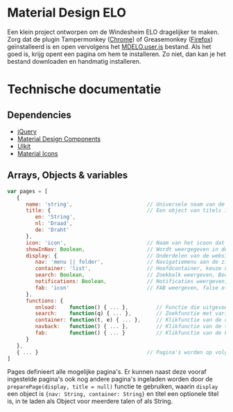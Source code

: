 # Material Design ELO
Een klein project ontworpen om de Windesheim ELO dragelijker te maken. Zorg dat de plugin Tampermonkey ([Chrome](https://chrome.google.com/webstore/detail/tampermonkey/dhdgffkkebhmkfjojejmpbldmpobfkfo)) of Greasemonkey ([Firefox](https://addons.mozilla.org/nl/firefox/addon/greasemonkey/)) geïnstalleerd is en open vervolgens het [MDELO.user.js](https://github.com/Bloemendaal/Windesheim-ELO/raw/master/MDELO.user.js) bestand. Als het goed is, krijg opent een pagina om hem te installeren. Zo niet, dan kan je het bestand downloaden en handmatig installeren.

# Technische documentatie
## Dependencies
- [jQuery](https://github.com/jquery/jquery)
- [Material Design Components](https://github.com/material-components/material-components-web)
- [UIkit](https://github.com/uikit/uikit)
- [Material Icons](https://github.com/google/material-design-icons)

## Arrays, Objects & variables
```js
var pages = [
   {
      name: 'string',                        // Universele naam van de pagina
      title: {                               // Een object van titels in Engels, Nederlands en Duits
         en: 'String',              
         nl: 'Draad',
         de: 'Draht'
      },
      icon: 'icon',                          // Naam van het icoon dat moet worden weergegeven
      showInNav: Boolean,                    // Wordt weergegeven in de navigatiebalk, true bij default
      display: {                             // Onderdelen van de website die moeten worden weergegeven
         nav: 'menu || folder',              // Navigatiemenu aan de zijkant, keuze uit menu of folder
         container: 'list',                  // Hoofdcontainer, keuze uit list, folder, iframe of include
         search: Boolean,                    // Zoekbalk weergeven, Boolean
         notifications: Boolean,             // Notificaties weergeven, Boolean
         fab: 'icon'                         // FAB weergeven, false of icoon
      },
      functions: {
         onload:    function() { ... },         // Functie die uitgevoerd wordt wanneer de pagina laadt
         search:    function(q) { ... },        // Zoekfunctie met variable q als zoekopdracht
         container: function(t, e) { ... },     // Klikfunctie van de container, wordt alleen bij display container list uitgevoerd met variable t als this en e.
         navback:   function() { ... },         // Klikfunctie van de terugknop in de nav.
         fab:       function() { ... }          // Klikfunctie van de FAB
      }
   },
   { ... }                                   // Pagina's worden op volgorde ingeladen
]
```
Pages definieert alle mogelijke pagina's. Er kunnen naast deze vooraf ingestelde pagina's ook nog andere pagina's ingeladen worden door de `preparePage(display, title = null)` functie te gebruiken, waarin `display` een object is `{nav: String, container: String}` en titel een optionele titel is, in te laden als Object voor meerdere talen of als String.
